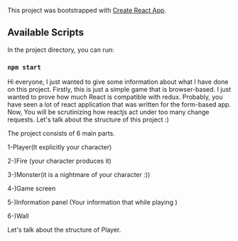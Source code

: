 This project was bootstrapped with [Create React App](https://github.com/facebook/create-react-app).

## Available Scripts

In the project directory, you can run:

### `npm start`

Hi everyone, I just wanted to give some information about what I have done on this project. Firstly, this is just a simple game that is browser-based. I just wanted to prove how much React  is compatible with redux. Probably, you have seen a lot of react application that was written for the form-based app.  Now, You will be scrutinizing how reactjs act under too many change requests.  Let's talk about the structure of this project :)

The project consists of 6 main parts.

1-Player(It explicitly your character)

2-)Fire (your character produces it)

3-)Monster(it is a nightmare of  your character :))

4-)Game screen

5-)Information panel (Your information that while playing )

6-)Wall

Let's talk about the structure of Player.





